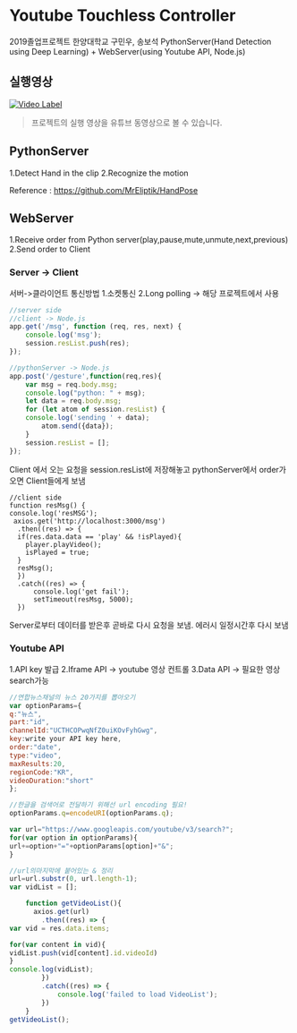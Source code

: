 
# Youtube Touchless Controller
2019졸업프로젝트
한양대학교 구민우, 송보석
PythonServer(Hand Detection using Deep Learning) + WebServer(using Youtube API, Node.js)

## 실행영상
[![Video Label](http://img.youtube.com/vi/jUCKPtsSwRY/0.jpg)](https://www.youtube.com/watch?v=jUCKPtsSwRY)
> 프로젝트의 실행 영상을 유튜브 동영상으로 볼 수 있습니다.

## PythonServer

1.Detect Hand in the clip
2.Recognize the motion

Reference : https://github.com/MrEliptik/HandPose

## WebServer

1.Receive order from Python server(play,pause,mute,unmute,next,previous)
2.Send order to Client

### Server -> Client

서버->클라이언트 통신방법
1.소켓통신
2.Long polling -> 해당 프로젝트에서 사용
```js
//server side
//client -> Node.js
app.get('/msg', function (req, res, next) {
    console.log('msg');
    session.resList.push(res);
});

//pythonServer -> Node.js
app.post('/gesture',function(req,res){
    var msg = req.body.msg;
    console.log("python: " + msg);
    let data = req.body.msg;
    for (let atom of session.resList) {
    console.log('sending ' + data);
        atom.send({data});
    }
    session.resList = [];
});
```
Client 에서 오는 요청을 session.resList에 저장해놓고
pythonServer에서 order가 오면 Client들에게 보냄
```j올
//client side
function resMsg() {
console.log('resMSG');
 axios.get('http://localhost:3000/msg')
  .then((res) => {
  if(res.data.data == 'play' && !isPlayed){
    player.playVideo();
    isPlayed = true;
  }
  resMsg();
  })
  .catch((res) => {
      console.log('get fail');
      setTimeout(resMsg, 5000);
  })
```
Server로부터 데이터를 받은후 곧바로 다시 요청을 보냄.
에러시 일정시간후 다시 보냄



### Youtube API
1.API key 발급
2.Iframe API -> youtube 영상 컨트롤
3.Data API -> 필요한 영상 search가능

```js
//연합뉴스채널의 뉴스 20가지를 뽑아오기
var optionParams={
q:"뉴스",
part:"id",
channelId:"UCTHCOPwqNfZ0uiKOvFyhGwg",
key:write your API key here,
order:"date",
type:"video",
maxResults:20,
regionCode:"KR",
videoDuration:"short"
};

//한글을 검색어로 전달하기 위해선 url encoding 필요!
optionParams.q=encodeURI(optionParams.q);

var url="https://www.googleapis.com/youtube/v3/search?";
for(var option in optionParams){
url+=option+"="+optionParams[option]+"&";
}

//url의마지막에 붙어있는 & 정리
url=url.substr(0, url.length-1);
var vidList = []; 

    function getVideoList(){
      axios.get(url)
        .then((res) => {
var vid = res.data.items;

for(var content in vid){
vidList.push(vid[content].id.videoId)
}
console.log(vidList);
        })
        .catch((res) => {
            console.log('failed to load VideoList');
        })
    }
getVideoList();
```
